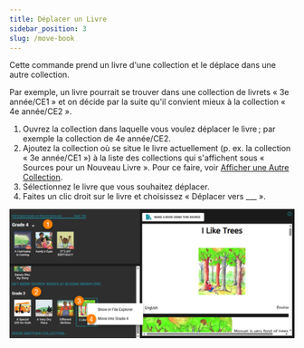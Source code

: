```yaml
---
title: Déplacer un Livre
sidebar_position: 3
slug: /move-book
---
```


Cette commande prend un livre d'une collection et le déplace dans une autre collection.

Par exemple, un livre pourrait se trouver dans une collection de livrets « 3e année/CE1 » et on décide par la suite qu'il convient mieux à la collection « 4e année/CE2 ».

1. Ouvrez la collection dans laquelle vous voulez déplacer le livre ; par exemple la collection de 4e année/CE2.
2. Ajoutez la collection où se situe le livre actuellement (p. ex. la collection « 3e année/CE1 ») à la liste des collections qui s'affichent sous « Sources pour un Nouveau Livre ». Pour ce faire, voir [Afficher une Autre Collection](/show-another-collection).
3. Sélectionnez le livre que vous souhaitez déplacer.
4. Faites un clic droit sur le livre et choisissez « Déplacer vers ___ ».

![](./move-book.2764bb19-df12-800e-aab3-d10838442788.png)

